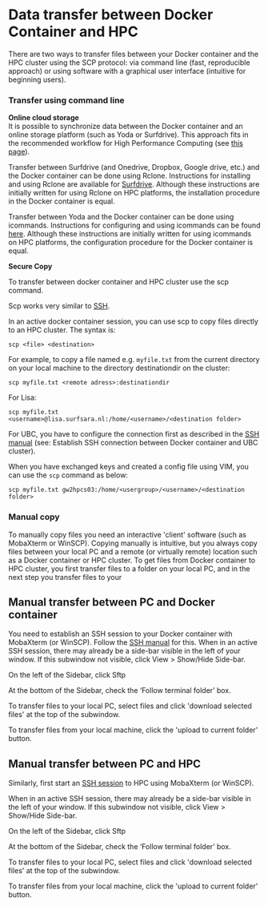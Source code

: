 # Data transfer between Docker Container and HPC

There are two ways to transfer files between your Docker container and the HPC cluster using the SCP protocol: via command line (fast, reproducible  approach) or using software with a graphical user interface (intuitive for beginning users).

### Transfer using command line

**Online cloud storage**  
It is possible to synchronize data between the Docker container and an online storage platform (such as Yoda or Surfdrive).  This approach fits in the recommended workflow for High Performance Computing (see [this page](https://github.com/UtrechtUniversity/HPC-data-synchronization/blob/master/docs/workflow.md)).

Transfer between Surfdrive (and Onedrive, Dropbox, Google drive, etc.) and the Docker container can be done using Rclone. Instructions for installing and using Rclone are available for [Surfdrive](https://github.com/UtrechtUniversity/HPC-data-synchronization/blob/master/docs/surfdrive.md). Although these instructions are initially written for using Rclone on HPC platforms, the installation procedure in the Docker container is equal.

Transfer between Yoda and the Docker container can be done using icommands. Instructions for configuring and using icommands can be found [here](https://github.com/UtrechtUniversity/HPC-data-synchronization/blob/master/docs/Yoda.md). Although these instructions are initially written for using icommands on HPC platforms, the configuration procedure for the Docker container is equal.


**Secure Copy**

To transfer between docker container and HPC cluster use the scp command. 

Scp works very similar to [SSH](./ssh.md). 

In an active docker container session, you can use scp to copy files directly to an HPC cluster. The syntax is:

```
scp <file> <destination>
```
For example, to copy a file named e.g. `myfile.txt` from the current directory on your local machine to the directory destinationdir on the cluster:

```
scp myfile.txt <remote adress>:destinationdir
```

For Lisa:

```
scp myfile.txt <username>@lisa.surfsara.nl:/home/<username>/<destination folder>
```

For UBC, you have to configure the connection first as described in the [SSH manual](./ssh.md) (see: Establish SSH connection between Docker container and UBC cluster).

When you have exchanged keys and created a config file using VIM, you can use the `scp` command as below:

```
scp myfile.txt gw2hpcs03:/home/<usergroup>/<username>/<destination folder>
```

### Manual copy

To manually copy files you need an interactive 'client' software (such as MobaXterm or WinSCP). Copying manually is intuitive, but you always copy files between your local PC and a remote (or virtually remote) location such as a Docker container or HPC cluster. To get files from Docker container to HPC cluster, you first transfer files to a folder on your local PC, and in the next step you transfer files to your 

## Manual transfer between PC and Docker container

You need to establish an SSH session to your Docker container with MobaXterm (or WinSCP). Follow the [SSH manual](./ssh.md) for this. When in an active SSH session, there may already be a side-bar visible in the left of your window. If this subwindow not visible, click View > Show/Hide Side-bar. 

On the left of the Sidebar, click Sftp

At the bottom of the Sidebar, check the ‘Follow terminal folder’ box.

To transfer files to your local PC, select files and click 'download selected files' at the top of the subwindow.

To transfer files from your local machine, click the 'upload to current folder' button.

## Manual transfer between PC and HPC

Similarly, first start an [SSH session](./ssh.md) to HPC using MobaXterm (or WinSCP).

When in an active SSH session, there may already be a side-bar visible in the left of your window. If this subwindow not visible, click View > Show/Hide Side-bar. 

On the left of the Sidebar, click Sftp

At the bottom of the Sidebar, check the ‘Follow terminal folder’ box.

To transfer files to your local PC, select files and click 'download selected files' at the top of the subwindow.

To transfer files from your local machine, click the 'upload to current folder' button.
